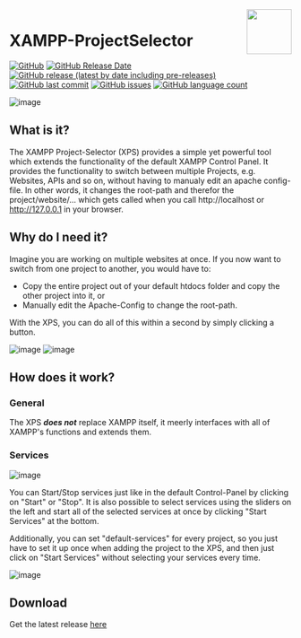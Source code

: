 <img align="right" width="80" height="80" data-rmimg src="https://endev.at/content/projects/XPS/XPS_Logo_128.png">

# XAMPP-ProjectSelector

[![GitHub](https://img.shields.io/github/license/TobiHatti/XAMPP-ProjectSelector)](https://opensource.org/licenses/GPL-3.0)
[![GitHub Release Date](https://img.shields.io/github/release-date/TobiHatti/XAMPP-ProjectSelector)](https://github.com/TobiHatti/XAMPP-ProjectSelector/releases)
[![GitHub release (latest by date including pre-releases)](https://img.shields.io/github/v/release/TobiHatti/XAMPP-ProjectSelector?include_prereleases)](https://github.com/TobiHatti/XAMPP-ProjectSelector/releases)
[![GitHub last commit](https://img.shields.io/github/last-commit/TobiHatti/XAMPP-ProjectSelector)](https://github.com/TobiHatti/XAMPP-ProjectSelector/commits/master)
[![GitHub issues](https://img.shields.io/github/issues-raw/TobiHatti/XAMPP-ProjectSelector)](https://github.com/TobiHatti/XAMPP-ProjectSelector/issues)
[![GitHub language count](https://img.shields.io/github/languages/count/TobiHatti/XAMPP-ProjectSelector)](https://github.com/TobiHatti/XAMPP-ProjectSelector)

![image](https://endev.at/content/projects/XPS/XPS_Banner_300.png)

## What is it?
The XAMPP Project-Selector (XPS) provides a simple yet powerful tool which extends the functionality of the default XAMPP Control Panel. It provides the functionality to switch between multiple Projects, e.g. Websites, APIs and so on, without having to manualy edit an apache config-file. In other words, it changes the root-path and therefor the project/website/... which gets called when you call http://localhost or http://127.0.0.1 in your browser.

## Why do I need it?
Imagine you are working on multiple websites at once. If you now want to switch from one project to another, you would have to:
- Copy the entire project out of your default htdocs folder and copy the other project into it, or
- Manually edit the Apache-Config to change the root-path.

With the XPS, you can do all of this within a second by simply clicking a button.

![image](https://endev.at/content/projects/XPS/projectImages/MainTab.jpg)
![image](https://endev.at/content/projects/XPS/projectImages/ManagerTab.jpg)

## How does it work?
### General
The XPS ___does not___ replace XAMPP itself, it meerly interfaces with all of XAMPP's functions and extends them. 

### Services
![image](https://endev.at/content/projects/XPS/projectImages/ServicesTab.jpg)

You can Start/Stop services just like in the default Control-Panel by clicking on "Start" or "Stop". 
It is also possible to select services using the sliders on the left and start all of the selected services at once by clicking "Start Services" at the bottom.

Additionally, you can set "default-services" for every project, so you just have to set it up once when adding the project to the XPS, and then just click on "Start Services" without selecting your services every time.

![image](https://endev.at/content/projects/XPS/projectImages/ProjectEditor.jpg)

## Download
Get the latest release [here](https://github.com/TobiHatti/XAMPP-ProjectSelector/releases)
